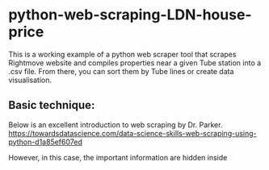 # python-web-scraping-LDN-house-price

This is a working example of a python web scraper tool that scrapes Rightmove website and compiles properties near a given Tube station into a .csv file. From there, you can sort them by Tube lines or create data visualisation. 

## Basic technique: 

Below is an excellent introduction to web scraping by Dr. Parker. 
https://towardsdatascience.com/data-science-skills-web-scraping-using-python-d1a85ef607ed

However, in this case, the important information are hidden inside <script> tags. It requires a more advanced web scraping method. Dr. Parker’s tutorial vol.2 covers this topic. 

https://towardsdatascience.com/data-science-skills-web-scraping-javascript-using-python-97a29738353f

## Preparation: 
Install flask to run python programmes from your terminal. 
https://flask.palletsprojects.com/en/1.1.x/installation/

Install the gecko driver to your project folder. And find the path of the gecko driver including all the parent folders. And copy and paste it into the “drive” section of the code. 

driver = webdriver.Firefox(firefox_options=options, executable_path = '/Users/YOUR-USER-NAME/Documents/PROJECTS/PROJECT-NAME/geckodriver’)

## Application

Go to Rightmove’s for-sale section of the website. 

https://www.rightmove.co.uk/property-for-sale

Type in the name of a station and specify other search criteria. 

For instance, “1 to 2 bed” properties within “1/2” mile from Euston Station that have been posted within the “last 14 days” returns 22 results as of this writing. Copy the URL of this result page and paste into the urlpage variable as below. 

````
# specify the url
urlpage = 'https://www.rightmove.co.uk/property-for-sale/find.html?locationIdentifier=STATION%5E3311&maxBedrooms=2&minBedrooms=1&radius=0.5&propertyTypes=&maxDaysSinceAdded=14&includeSSTC=false&mustHave=&dontShow=retirement%2CsharedOwnership&furnishTypes=&keywords='
````

Find the information you need by combing through the website in the inspector mode. 

In this example, I selected title name, location, distance (from the station), asking price, listed date and the estate agent who posted the advertisement. 

````
data.append({"01_title" : element_title, "02_location" : element_address, "03_distance (miles)" : distance_cleaned, "04_price" : price_cleaned, "05_date" : text_date, "06_by" : text_agent_cleaned })
````


-Open the terminal and cd into the project folder where the home.py file is located 

-Set the FLASK to development mode by running this: 
export FLASK_ENV=development

-Run the programme by typing the following command: 
FLASK_APP=home.py flask run

-You will see the number of results being returned by the web scraper in the terminal screen. 

-After a few seconds, you will also see a new .csv file called ‘data_export.csv’ in the same folder. 



I used this web scraping method to generate a database of house prices per Tube station. The resulting data visualisation can be found below. 

Working example: 

http://whats-it-worth.net/


